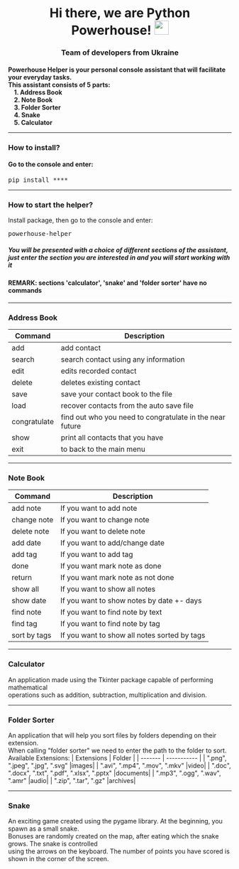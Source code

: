 <h1 align="center">Hi there, we are Python Powerhouse! 
<img src="https://github.com/blackcater/blackcater/raw/main/images/Hi.gif" height="32"/></h1>
<h3 align="center">Team of developers from Ukraine</h3>


<h4>Powerhouse Helper is your personal console assistant that will facilitate your everyday tasks.<br>
This assistant consists of 5 parts:<br>
     &nbsp&nbsp&nbsp&nbsp1. Address Book<br>
      &nbsp&nbsp&nbsp&nbsp2. Note Book<br>
      &nbsp&nbsp&nbsp&nbsp3. Folder Sorter<br>
      &nbsp&nbsp&nbsp&nbsp4. Snake<br>
      &nbsp&nbsp&nbsp&nbsp5. Calculator<br>
  
  ----------------------
  ### How to install?<br>
  #### Go to the console and enter:
  <pre>pip install ****</pre>
  ----------------------
  ### How to start the helper? <br>
  Install package, then go to the console and enter:
  <pre>powerhouse-helper</pre>
  ##### You will be presented with a choice of different sections of the assistant, just enter the section you are interested in and you will start working with it
  #### REMARK: sections 'calculator', 'snake' and 'folder sorter' have no commands
  -----------------------
  ### Address Book
  | Command | Description |
| ------- | ----------- |
| add     | add contact |
| search  | search contact using any information |
| edit    | edits recorded contact |
| delete  | deletes existing contact |
|  save   |  save your contact book to the file   |
|  load   | recover contacts from the auto save file  |
| congratulate  |find out who you need to congratulate in the near future|
| show    |  print all contacts that you have |
| exit    |  to back to the main menu |
  
--------------------------
  
  ### Note Book
  | Command | Description |
| ------- | ----------- |
|   add note   |           If you want to add note            |
| change note  |          If you want to change note          |
| delete note  |          If you want to delete note          |
|   add date   |        If you want to add/change date        |
|   add tag    |            If you want to add tag            |
|     done     |        If you want mark note as done         |
|    return    |      If you want mark note as not done       |
|   show all   |        If you want to show all notes         |
|  show date   |  If you want to show notes by date +- days   |
|  find note   |       If you want to find note by text       |
|   find tag   |       If you want to find note by tag        |
| sort by tags | If you want to show all notes sorted by tags

--------------------------
  
 ### Calculator
  An application made using the Tkinter package capable of performing mathematical <br>
  operations such as addition, subtraction, multiplication and division.
  
----------------------------
  
### Folder Sorter
  
  An application that will help you sort files by folders depending on their extension. <br>
  When calling "folder sorter" we need to enter the path to the folder to sort.<br>
  Available Extensions:
   | Extensions | Folder |
| ------- | ----------- |
|   ".png", ".jpeg", ".jpg", ".svg"    |images|
|    ".avi", ".mp4", ".mov", ".mkv"    |video|
|   ".doc", ".docx", ".txt", ".pdf", ".xlsx", ".pptx"    |documents|
|   ".mp3", ".ogg", ".wav", ".amr"   |audio|
| ".zip", ".tar", ".gz"  |archives|

 
---------------------------
### Snake
  An exciting game created using the pygame library. At the beginning, you spawn as a small snake.<br>
  Bonuses are randomly created on the map, after eating which the snake grows. The snake is controlled<br>
  using the arrows on the keyboard. The number of points you have scored is shown in the corner of the screen.
  
